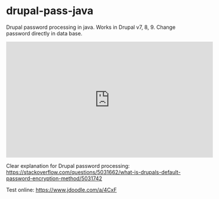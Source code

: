 # drupal-pass-java
Drupal password processing in java. Works in Drupal v7, 8, 9.  Change password directly in data base.

<iframe width="560" height="315" src="https://www.youtube.com/embed/BAs50X-XycE" frameborder="0" allow="autoplay; encrypted-media" allowfullscreen></iframe>

Clear explanation for Drupal password processing:
https://stackoverflow.com/questions/5031662/what-is-drupals-default-password-encryption-method/5031742

Test online:
https://www.jdoodle.com/a/4CxF
